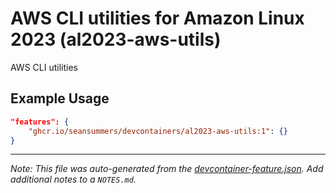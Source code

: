 
# AWS CLI utilities for Amazon Linux 2023 (al2023-aws-utils)

AWS CLI utilities

## Example Usage

```json
"features": {
    "ghcr.io/seansummers/devcontainers/al2023-aws-utils:1": {}
}
```





---

_Note: This file was auto-generated from the [devcontainer-feature.json](https://github.com/seansummers/devcontainers/blob/main/src/al2023-aws-utils/devcontainer-feature.json).  Add additional notes to a `NOTES.md`._
